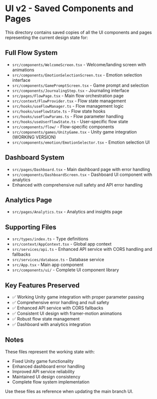 # UI v2 - Saved Components and Pages

This directory contains saved copies of all the UI components and pages representing the current design state for:

## Full Flow System

- `src/components/WelcomeScreen.tsx` - Welcome/landing screen with animations
- `src/components/EmotionSelectionScreen.tsx` - Emotion selection interface
- `src/components/GamePromptScreen.tsx` - Game prompt and selection
- `src/components/JournalingStep.tsx` - Journaling interface
- `src/pages/FlowPage.tsx` - Main flow orchestration page
- `src/context/FlowProvider.tsx` - Flow state management
- `src/hooks/useFlowManager.ts` - Flow management logic
- `src/hooks/useFlowState.ts` - Flow state hooks
- `src/hooks/useFlowParams.ts` - Flow parameter handling
- `src/hooks/useUserFlowState.ts` - User-specific flow state
- `src/components/flow/` - Flow-specific components
- `src/components/games/UnityGame.tsx` - Unity game integration (WORKING VERSION)
- `src/components/emotion/EmotionSelector.tsx` - Emotion selection UI

## Dashboard System

- `src/pages/Dashboard.tsx` - Main dashboard page with error handling
- `src/components/DashboardScreen.tsx` - Dashboard UI component with analytics
- Enhanced with comprehensive null safety and API error handling

## Analytics Page

- `src/pages/Analytics.tsx` - Analytics and insights page

## Supporting Files

- `src/types/index.ts` - Type definitions
- `src/context/AppContext.tsx` - Global app context
- `src/services/api.ts` - Enhanced API service with CORS handling and fallbacks
- `src/services/database.ts` - Database service
- `src/App.tsx` - Main app component
- `src/components/ui/` - Complete UI component library

## Key Features Preserved

- ✅ Working Unity game integration with proper parameter passing
- ✅ Comprehensive error handling and null safety
- ✅ Enhanced API service with CORS fallbacks
- ✅ Consistent UI design with framer-motion animations
- ✅ Robust flow state management
- ✅ Dashboard with analytics integration

## Notes

These files represent the working state with:

- Fixed Unity game functionality
- Enhanced dashboard error handling
- Improved API service reliability
- Maintained UI design consistency
- Complete flow system implementation

Use these files as reference when updating the main branch UI.
